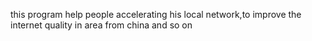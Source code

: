 this program  help people accelerating his local network,to improve the internet quality in area from china and so on
